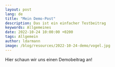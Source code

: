 ```yaml
---
layout: post
lang: de
title: "Mein Demo-Post"
description: Das ist ein einfacher Testbeitrag
keywords: Allgemeines
date: 2022-10-24 10:00:00 +0200
tags: Allgemein
author: ldarmann
image: /blog/resources/2022-10-24-demo/vogel.jpg
---
```

Hier schaun wir uns einen Demobeitrag an!
